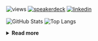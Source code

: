 ![views](https://komarev.com/ghpvc/?username=chck&color=blueviolet)
[![speakerdeck](https://img.shields.io/badge/Speaker_Deck-chck-8a2be2?style=flat-square&logo=speaker-deck)](https://speakerdeck.com/chck)
[![linkedin](https://img.shields.io/badge/LinkedIn-chck-8a2be2?style=flat-square&logo=linkedin)](https://www.linkedin.com/in/chck/)

<p align="left"> 
  <img alt="GitHub Stats" align="center" height="150" src="https://github-readme-stats-nine-umber-51.vercel.app/api?username=chck&count_private=true&show_icons=true&hide_title=true&theme=buefy" />
  <img alt="Top Langs" align="center" height="150" src="https://github-readme-stats-nine-umber-51.vercel.app/api/top-langs/?username=chck&layout=compact&count_private=true&show_icons=true&hide_title=true&theme=buefy" />
</p>

<details>
  <summary><b>Read more</b></summary>
  <br>

  <!--START_SECTION:waka-->
**🐱 My GitHub Data** 

> 📦 82.2 kB Used in GitHub's Storage 
 > 
> 🏆 291 Contributions in the Year 2024
 > 
> 💼 Opted to Hire
 > 
> 📜 133 Public Repositories 
 > 
> 🔑 21 Private Repositories 
 > 
**I'm a Night 🦉** 

```text
🌞 Morning                837 commits         ███░░░░░░░░░░░░░░░░░░░░░░   13.41 % 
🌆 Daytime                1979 commits        ████████░░░░░░░░░░░░░░░░░   31.71 % 
🌃 Evening                1797 commits        ███████░░░░░░░░░░░░░░░░░░   28.79 % 
🌙 Night                  1628 commits        ███████░░░░░░░░░░░░░░░░░░   26.09 % 
```
📅 **I'm Most Productive on Thursday** 

```text
Monday                   1274 commits        █████░░░░░░░░░░░░░░░░░░░░   20.41 % 
Tuesday                  975 commits         ████░░░░░░░░░░░░░░░░░░░░░   15.62 % 
Wednesday                1051 commits        ████░░░░░░░░░░░░░░░░░░░░░   16.84 % 
Thursday                 1394 commits        ██████░░░░░░░░░░░░░░░░░░░   22.34 % 
Friday                   628 commits         ███░░░░░░░░░░░░░░░░░░░░░░   10.06 % 
Saturday                 365 commits         █░░░░░░░░░░░░░░░░░░░░░░░░   05.85 % 
Sunday                   554 commits         ██░░░░░░░░░░░░░░░░░░░░░░░   08.88 % 
```


📊 **This Week I Spent My Time On** 

```text
💬 Programming Languages: 
Other                    15 hrs 5 mins       ██████████████████████░░░   89.54 % 
YAML                     41 mins             █░░░░░░░░░░░░░░░░░░░░░░░░   04.14 % 
sshconfig                26 mins             █░░░░░░░░░░░░░░░░░░░░░░░░   02.59 % 
Terraform                11 mins             ░░░░░░░░░░░░░░░░░░░░░░░░░   01.11 % 
Dockerfile               6 mins              ░░░░░░░░░░░░░░░░░░░░░░░░░   00.63 % 

🔥 Editors: 
Chrome                   14 hrs 59 mins      ██████████████████████░░░   88.98 % 
PyCharm                  58 mins             █░░░░░░░░░░░░░░░░░░░░░░░░   05.84 % 
Neovim                   49 mins             █░░░░░░░░░░░░░░░░░░░░░░░░   04.87 % 
Obsidian                 3 mins              ░░░░░░░░░░░░░░░░░░░░░░░░░   00.32 % 
```

**I Mostly Code in Python** 

```text
Python                   43 repos            █████████░░░░░░░░░░░░░░░░   34.13 % 
Jupyter Notebook         18 repos            ████░░░░░░░░░░░░░░░░░░░░░   14.29 % 
Rust                     7 repos             █░░░░░░░░░░░░░░░░░░░░░░░░   05.56 % 
TypeScript               4 repos             █░░░░░░░░░░░░░░░░░░░░░░░░   03.17 % 
Astro                    1 repo              ░░░░░░░░░░░░░░░░░░░░░░░░░   00.79 % 
```



**Timeline**

![Lines of Code chart](https://raw.githubusercontent.com/chck/chck/main/assets/bar_graph.png)


 Last Updated on 2024-05-09 01:25 UTC
<!--END_SECTION:waka-->
</details>

